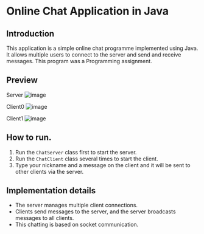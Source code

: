 # Online Chat Application in Java

## Introduction
This application is a simple online chat programme implemented using Java. It allows multiple users to connect to the server and send and receive messages.
This program was a Programming assignment.

## Preview
Server
![image](https://github.com/user-attachments/assets/a862649e-afd6-4a3b-a5bd-f2d726033111)

Client0
![image](https://github.com/user-attachments/assets/f3f93ee3-6119-47b7-b220-3fd15f3a536b)

Client1
![image](https://github.com/user-attachments/assets/e74cd9e6-8207-4c76-966f-f0af3af1fe29)


## How to run.
1. Run the `ChatServer` class first to start the server.
2. Run the `ChatClient` class several times to start the client.
3. Type your nickname and a message on the client and it will be sent to other clients via the server.

## Implementation details
- The server manages multiple client connections.
- Clients send messages to the server, and the server broadcasts messages to all clients.
- This chatting is based on socket communication.
